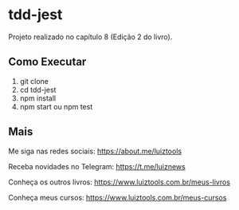 # tdd-jest
Projeto realizado no capítulo 8 (Edição 2 do livro).

## Como Executar

1. git clone
2. cd tdd-jest
2. npm install
3. npm start ou npm test

## Mais

Me siga nas redes sociais: https://about.me/luiztools

Receba novidades no Telegram: https://t.me/luiznews

Conheça os outros livros: https://www.luiztools.com.br/meus-livros

Conheça meus cursos: https://www.luiztools.com.br/meus-cursos